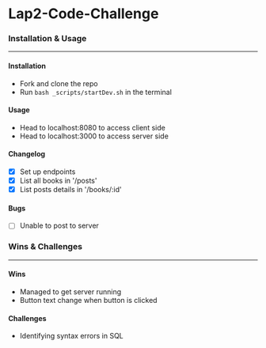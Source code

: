 # Lap2-Code-Challenge
### Installation & Usage 
----
#### Installation
- Fork and clone the repo
- Run `bash _scripts/startDev.sh` in the terminal

#### Usage
- Head to localhost:8080 to access client side
- Head to localhost:3000 to access server side

#### Changelog
- [x] Set up endpoints
- [x] List all books in '/posts'
- [x] List posts details in '/books/:id'

#### Bugs
- [ ] Unable to post to server


### Wins & Challenges
---
#### Wins
- Managed to get server running
- Button text change when button is clicked


#### Challenges
- Identifying syntax errors in SQL
